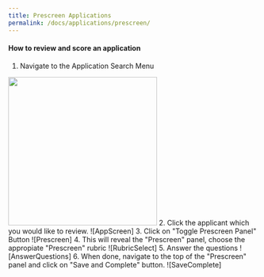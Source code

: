 ```yaml
---
title: Prescreen Applications
permalink: /docs/applications/prescreen/
---
```


#### How to review and score an application
1. Navigate to the Application Search Menu
<img src="../../img/apps/app-menu.png" width="300" />
2. Click the applicant which you would like to review.
![AppScreen]
3. Click on "Toggle Prescreen Panel" Button
![Prescreen]
4. This will reveal the "Prescreen" panel, choose the appropiate "Prescreen" rubric
![RubricSelect]
5. Answer the questions 
![AnswerQuestions]
6. When done, navigate to the top of the "Prescreen" panel and click on "Save and Complete" button.
![SaveComplete]


[AppScreen]: ../../img/apps/applist-select.png
[Prescreen]: ../../img/apps/toggle-prescreen.png
[RubricSelect]: ../../img/apps/rubric-select.png
[AnswerQuestions]: ../../img/apps/answerq.png
[SaveComplete]: ../../img/apps/save-complete.png
